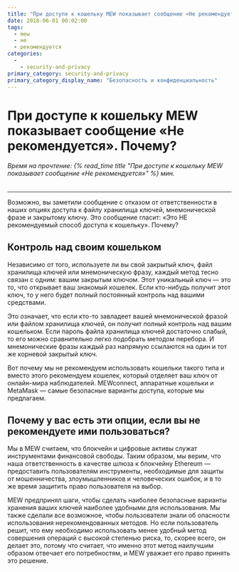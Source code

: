 ```yaml
---
title: "При доступе к кошельку MEW показывает сообщение «Не рекомендуется»"
date: 2018-06-01 00:02:00
tags:
  - mew
  - не
  - рекомендуется
categories:
  - 
    - security-and-privacy
primary_category: security-and-privacy
primary_category_display_name: "Безопасность и конфиденциальность"
---
```


# __При доступе к кошельку MEW показывает сообщение «Не рекомендуется». Почему?__
###### Время на прочтение: {% read_time title "При доступе к кошельку MEW показывает сообщение «Не рекомендуется»" %} мин.
***

Возможно, вы заметили сообщение с отказом от ответственности в наших опциях доступа к файлу хранилища ключей, мнемонической фразе и закрытому ключу. Это сообщение гласит: «Это НЕ рекомендуемый способ доступа к кошельку». Почему?

## __Контроль над своим кошельком__

Независимо от того, используете ли вы свой закрытый ключ, файл хранилища ключей или мнемоническую фразу, каждый метод тесно связан с одним: вашим закрытым ключом. Этот уникальный ключ — это то, что открывает ваш знакомый кошелек. Если кто-нибудь получит этот ключ, то у него будет полный постоянный контроль над вашими средствами.

Это означает, что если кто-то завладеет вашей мнемонической фразой или файлом хранилища ключей, он получит полный контроль над вашим кошельком. Если пароль файла хранилища ключей достаточно слабый, то его можно сравнительно легко подобрать методом перебора. И мнемонические фразы каждый раз напрямую ссылаются на один и тот же корневой закрытый ключ.

Вот почему мы не рекомендуем использовать кошельки такого типа и вместо этого рекомендуем кошелек, который отделяет ваш ключ от онлайн-мира наблюдателей. MEWconnect, аппаратные кошельки и MetaMask — самые безопасные варианты доступа, которые мы предлагаем.

## __Почему у вас есть эти опции, если вы не рекомендуете ими пользоваться?__

Мы в MEW считаем, что блокчейн и цифровые активы служат инструментами финансовой свободы. Таким образом, мы верим, что наша ответственность в качестве шлюза к блокчейну Ethereum — предоставить пользователям инструменты, необходимые для защиты  от мошенничества, злоумышленников и человеческих ошибок, и в то же время защитить право пользователя на выбор.

MEW предпринял шаги, чтобы сделать наиболее безопасные варианты хранения ваших ключей наиболее удобными для использования. Мы также сделали все возможное, чтобы пользователи знали об опасности использования нерекомендованных методов. Но если пользователь решит, что ему необходимо использовать менее удобный метод совершения операций с высокой степенью риска, то, скорее всего, он делает это, потому что считает, что именно этот метод наилучшим образом отвечает его потребностям, и MEW уважает его право принять это решение. 
